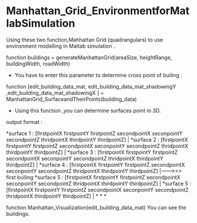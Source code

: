 # Manhattan_Grid_EnvironmentforMatlabSimulation

Using these two function,Mahhattan Grid (quadrangulars) to use environment modelling in Maltab simulation .

function buildings = generateManhattanGrid(areaSize, heightRange, buildingWidth, roadWidth)

* You have to enter this parameter to determine cross point of builing .

function [edit_building_data_mat, edit_building_data_mat_shadowingY ,edit_building_data_mat_shadowingX  ] = ManhattanGrid_SurfaceandTheirPoints(building_data)


* Using this function ,you can determine surfaces point in 3D.

output format :

*surface 1 : [firstpointX firstpointY firstpointZ secondpointX seconpointY secondpointZ thridpointX thirdpointY thirdpointZ] |
*surface 2 : [firstpointX firstpointY firstpointZ secondpointX seconpointY secondpointZ thridpointX thirdpointY thirdpointZ] |
*surface 3 : [firstpointX firstpointY firstpointZ secondpointX seconpointY secondpointZ thridpointX thirdpointY thirdpointZ] |
*surface 4 : [firstpointX firstpointY firstpointZ secondpointX seconpointY secondpointZ thridpointX thirdpointY thirdpointZ] |--->>> first builing
*surface 5 : [firstpointX firstpointY firstpointZ secondpointX seconpointY secondpointZ thridpointX thirdpointY thirdpointZ] |
*surface 5 : [firstpointX firstpointY firstpointZ secondpointX seconpointY secondpointZ thridpointX thirdpointY thirdpointZ] |
*
*
*

function Manhattan_Visualization(edit_building_data_mat)
You can see the buildings.






